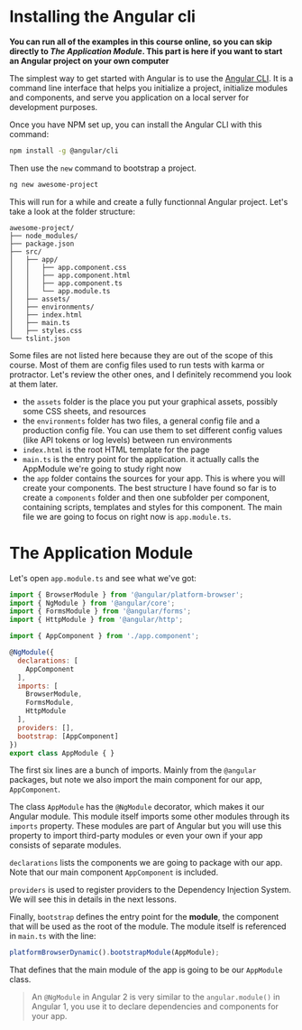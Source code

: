 # Installing the Angular cli
**You can run all of the examples in this course online, so you can skip directly to _The Application Module_. This part is here if you want to start an Angular project on your own computer**

The simplest way to get started with Angular is to use the [Angular CLI](https://cli.angular.io/). It is a command line interface that helps you initialize a project, initialize modules and components, and serve you application on a local server for development purposes.

Once you have NPM set up, you can install the Angular CLI with this command:

```bash
npm install -g @angular/cli
```

Then use the `new` command to bootstrap a project.

```bash
ng new awesome-project
```

This will run for a while and create a fully functionnal Angular project. Let's take a look at the folder structure:

```
awesome-project/
├── node_modules/
├── package.json
├── src/
│   ├── app/
│   │   ├── app.component.css
│   │   ├── app.component.html
│   │   ├── app.component.ts
│   │   └── app.module.ts
│   ├── assets/
│   ├── environments/
│   ├── index.html
│   ├── main.ts
│   ├── styles.css
└── tslint.json
```

Some files are not listed here because they are out of the scope of this course. Most of them are config files used to run tests with karma or protractor. Let's review the other ones, and I definitely recommend you look at them later.

* the `assets` folder is the place you put your graphical assets, possibly some CSS sheets, and resources
* the `environments` folder has two files, a general config file and a production config file. You can use them to set different config values (like API tokens or log levels) between run environments
* `index.html` is the root HTML template for the page
* `main.ts` is the entry point for the application. it actually calls the AppModule we're going to study right now
* the `app` folder contains the sources for your app. This is where you will create your components. The best structure I have found so far is to create a `components` folder and then one subfolder per component, containing scripts, templates and styles for this component. The main file we are going to focus on right now is `app.module.ts`.

# The Application Module

Let's open `app.module.ts` and see what we've got:

```javascript
import { BrowserModule } from '@angular/platform-browser';
import { NgModule } from '@angular/core';
import { FormsModule } from '@angular/forms';
import { HttpModule } from '@angular/http';

import { AppComponent } from './app.component';

@NgModule({
  declarations: [
    AppComponent
  ],
  imports: [
    BrowserModule,
    FormsModule,
    HttpModule
  ],
  providers: [],
  bootstrap: [AppComponent]
})
export class AppModule { }
```

The first six lines are a bunch of imports. Mainly from the `@angular` packages, but note we also import the main component for our app, `AppComponent`.

The class `AppModule` has the `@NgModule` decorator, which makes it our Angular module. This module itself imports some other modules through its `imports` property. These modules are part of Angular but you will use this property to import third-party modules or even your own if your app consists of separate modules.

`declarations` lists the components we are going to package with our app. Note that our main component `AppComponent` is included.

`providers` is used to register providers to the Dependency Injection System. We will see this in details in the next lessons.

Finally, `bootstrap` defines the entry point for the **module**, the component that will be used as the root of the module. The module itself is referenced in `main.ts` with the line:

```javascript
platformBrowserDynamic().bootstrapModule(AppModule);
```

That defines that the main module of the app is going to be our `AppModule` class.

> An `@NgModule` in Angular 2 is very similar to the `angular.module()` in Angular 1, you use it to declare dependencies and components for your app.
